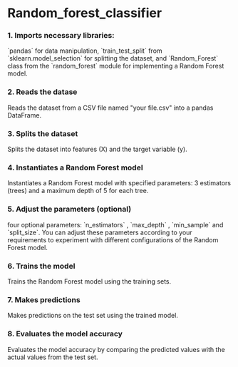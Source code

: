 # Random_forest_classifier
<H3>1. Imports necessary libraries:</H3>
 `pandas` for data manipulation, `train_test_split` from `sklearn.model_selection` for splitting the dataset, and `Random_Forest` class from the `random_forest` module for implementing a Random Forest model.
 
<H3>2. Reads the datase</H3>
Reads the dataset from a CSV file named "your file.csv" into a pandas DataFrame.
<H3>3. Splits the dataset</H3>
Splits the dataset into features (X) and the target variable (y).
<H3>4. Instantiates a Random Forest model</H3>
Instantiates a Random Forest model with specified parameters: 3 estimators (trees) and a maximum depth of 5 for each tree.
<H3>5. Adjust the parameters (optional)</H3>
four optional parameters: `n_estimators` , `max_depth` , `min_sample` and `split_size`. You can adjust these parameters according to your requirements to experiment with different configurations of the Random Forest model.
<H3>6. Trains the model</H3>
Trains the Random Forest model using the training sets.
<H3>7. Makes predictions</H3>
Makes predictions on the test set using the trained model.
<H3>8. Evaluates the model accuracy</H3>
Evaluates the model accuracy by comparing the predicted values with the actual values from the test set.

